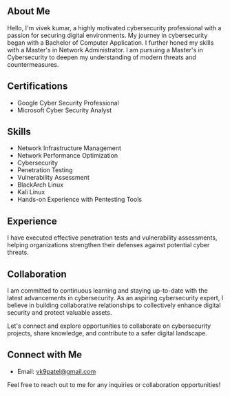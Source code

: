 ## About Me

Hello, I'm vivek kumar, a highly motivated cybersecurity professional with a passion for securing digital environments.
My journey in cybersecurity began with a Bachelor of Computer Application.
I further honed my skills with a Master's in Network Administrator.
I am pursuing a Master's in Cybersecurity to deepen my understanding of modern threats and countermeasures.

## Certifications

- Google Cyber Security Professional
- Microsoft Cyber Security Analyst

## Skills

- Network Infrastructure Management
- Network Performance Optimization
- Cybersecurity
- Penetration Testing
- Vulnerability Assessment
- BlackArch Linux
- Kali Linux
- Hands-on Experience with Pentesting Tools

## Experience

I have executed effective penetration tests and vulnerability assessments, helping organizations strengthen their defenses against potential cyber threats.

## Collaboration

I am committed to continuous learning and staying up-to-date with the latest advancements in cybersecurity.
As an aspiring cybersecurity expert, I believe in building collaborative relationships to collectively enhance digital security and protect valuable assets.

Let's connect and explore opportunities to collaborate on cybersecurity projects, share knowledge, and contribute to a safer digital landscape.

## Connect with Me
- Email: vk9patel@gmail.com

Feel free to reach out to me for any inquiries or collaboration opportunities!


<!---
kali-HuNTer2/kali-HuNTer2 is a ✨ special ✨ repository because its `README.md` (this file) appears on your GitHub profile.
You can click the Preview link to take a look at your changes.
--->
